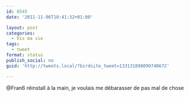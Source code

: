 ```yaml
---
id: 6545
date: '2011-11-06T10:41:32+01:00'

layout: post
categories:
  - Vis ma vie
tags:
  - tweet
format: status
publish_social: no
guid: 'http://tweets.local/?birdsite_tweet=133131898099740672'

---
```


@Fran6 réinstall à la main, je voulais me débarasser de pas mal de chose